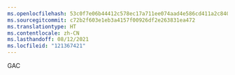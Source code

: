 ```yaml
---
ms.openlocfilehash: 53c0f7e06b44412c578ec17a711ee074aad4e586cd411a2c840cbd2cd90203eb
ms.sourcegitcommit: c72b2f603e1eb3a4157f00926df2e263831ea472
ms.translationtype: HT
ms.contentlocale: zh-CN
ms.lasthandoff: 08/12/2021
ms.locfileid: "121367421"
---
```

 GAC 